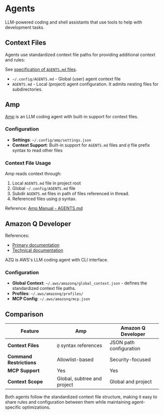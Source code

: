 # Agents

LLM-powered coding and shell assistants that use tools to help with development
tasks.

## Context Files

Agents use standardized context file paths for providing additional context and
rules:

See [specification of `AGENTS.md` files](https://agents.md).

- `~/.config/AGENTS.md` - Global (user) agent context file
- `AGENTS.md` - Local (project) agent configuration. It admits nesting files
for subdirectories.

## Amp

[Amp](https://ampcode.com/) is an LLM coding agent with built-in support for
context files.

### Configuration

- **Settings**: `~/.config/amp/settings.json`
- **Context Support**: Built-in support for `AGENTS.md` files and `@` file
prefix syntax to read other files

### Context File Usage

Amp reads context through:

1. Local `AGENTS.md` file in project root
2. Global `~/.config/AGENTS.md` file
3. Subdir `AGENTS.md` files in path of files referenced in thread.
4. Referenced files using `@` syntax.

Reference: [Amp Manual - AGENTS.md](https://ampcode.com/manual#AGENTS.md)

## Amazon Q Developer

References:

- [Primary documentation](https://docs.aws.amazon.com/amazonq/latest/qdeveloper-ug/command-line.html)
- [Technical documentation](https://aws.github.io/amazon-q-developer-cli/)

AZQ is AWS's LLM coding agent with CLI interface.

### Configuration

- **Global Context**: `~/.aws/amazonq/global_context.json` - defines the
standardized context file paths.
- **Profiles**: `~/.aws/amazonq/profiles/`
- **MCP Config**: `~/.aws/amazonq/mcp.json`

## Comparison

| Feature | Amp | Amazon Q Developer |
|---------|-----|-------------------|
| **Context Files** | `@` syntax references | JSON path configuration |
| **Command Restrictions** | Allowlist-based | Security-focused |
| **MCP Support** | Yes | Yes |
| **Context Scope** | Global, subtree and project | Global and project |

Both agents follow the standardized context file structure, making it easy to
share rules and configuration between them while maintaining agent-specific
optimizations.
